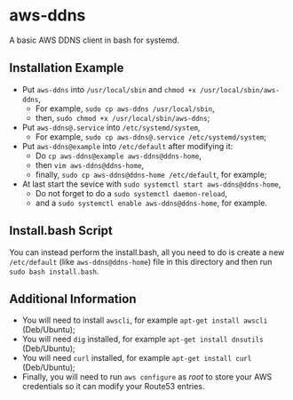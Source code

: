 # aws-ddns
A basic AWS DDNS client in bash for systemd.

## Installation Example
- Put `aws-ddns` into `/usr/local/sbin` and `chmod +x /usr/local/sbin/aws-ddns`,
	- For example, `sudo cp aws-ddns /usr/local/sbin`,
	- then, `sudo chmod +x /usr/local/sbin/aws-ddns`;
- Put `aws-ddns@.service` into `/etc/systemd/system`,
	- For example, `sudo cp aws-ddns@.service /etc/systemd/system`;
- Put `aws-ddns@example` into `/etc/default` after modifying it:
	- Do `cp aws-ddns@example aws-ddns@ddns-home`,
  - then `vim aws-ddns@ddns-home`,
  - finally, `sudo cp aws-ddns@ddns-home /etc/default`, for example;
- At last start the sevice with `sudo systemctl start aws-ddns@ddns-home`,
	- Do not forget to do a `sudo systemctl daemon-reload`,
	- and a `sudo systemctl enable aws-ddns@ddns-home`, for example.

## Install.bash Script
You can instead perform the install.bash, all you need to do is create a new `/etc/default` (like `aws-ddns@ddns-home`) file in this directory and then run `sudo bash install.bash`.

## Additional Information
- You will need to install `awscli`, for example `apt-get install awscli` (Deb/Ubuntu);
- You will need `dig` installed, for example `apt-get install dnsutils` (Deb/Ubuntu);
- You will need `curl` installed, for example `apt-get install curl` (Deb/Ubuntu);
- Finally, you will need to run `aws configure` as *root* to store your AWS credentials so it can modify your Route53 entries.

